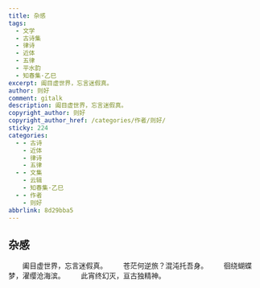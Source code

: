 ```yaml
---
title: 杂感
tags:
  - 文学
  - 古诗集
  - 律诗
  - 近体
  - 五律
  - 平水韵
  - 知春集·乙巳
excerpt: 阖目虚世界，忘言迷假真。
author: 则好
comment: gitalk
description: 阖目虚世界，忘言迷假真。
copyright_author: 则好
copyright_author_href: /categories/作者/则好/
sticky: 224
categories:
  - - 古诗
    - 近体
    - 律诗
    - 五律
  - - 文集
    - 云辑
    - 知春集·乙巳
  - - 作者
    - 则好
abbrlink: 8d29bba5
---
```

## 杂感
&emsp;&emsp;阖目虚世界，忘言迷假真。
&emsp;&emsp;苍茫何逆旅？混沌托吾身。
&emsp;&emsp;徊绕蝴蝶梦，濯缨沧海滨。
&emsp;&emsp;此宵终幻灭，亘古独精神。
